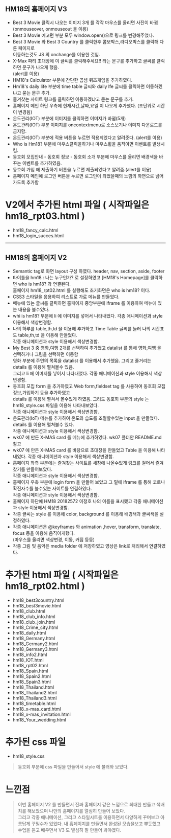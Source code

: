 ## HM18의 홈페이지 V3
- Best 3 Movie 클릭시 나오는 이미지 3개 를 각각 마우스를 올리면 사진이 바뀜 <br>
(onmouseover, onmouseout  을 이용)
- Best 3 Movie 예고편 부분 모두 window.open()으로 링크를 변경해주었다.
- Best 3 Movie 와 Best 3 Country 를 클릭한후 콤보박스,라디오박스를 클릭해 다른 페이지로 <br>
이동하는것도 JS 의 onchange를 이용한 것임.
- X-Max 파티 초대장에 이 글씨를 클릭해주세요!! 라는 문구를 추가하고 글씨를 클릭하면 문구가 나오게 했음. <br>
(alert를 이용)
- HM18's Calculator 부분에 간단한 곱셈 퀴즈게임을 추가하였다.
- Hm18's daily life 부분에 time table 글씨와 daily lfe 글씨를 클릭하면 이동하겠냐고 묻는 문구 추가.
- 즐겨찾는 사이트 링크를 클릭하면 이동하겠냐고 묻는 문구를 추가.
- 홈페이지 메인 하단 우측에 현재시간,날짜,요일 이 나오게 추가했다. (초단위로 시간이 변경됨)
- 온도관리(IOT) 부분에 이미지를 클릭하면 이미지가 바뀜(5개)
- 온도관리(IOT) 부분 이미지를 oncontextmenu로 소스보기나 이미지 다운로드를 금지함.
- 온도관리(IOT) 부분에 적용 버튼을 누르면 적용되었다고 알려준다. (alert를 이용)
- Who is Hm18? 부분에 마우스클릭을하거나 마우스휠을 움직이면 이벤트를 발생시킴.
- 동호회 모집안내 - 동호회 정보 - 동호회 소개 부분에 마우스를 올리면 배경색을 바꾸는 이벤트를 추가하였음.
- 동호회 가입 에 제출하기 버튼을 누르면 제출되었다고 알려줌.(alert를 이용)
- 홈페이지 메인에 로그인 버튼을 누르면 로그인이 되었을때의 느낌의 화면으로 넘어가도록 추가함

# V2에서 추가된 html 파일 ( 시작파일은 hm18_rpt03.html ) 
- hm18_fancy_calc.html
- hm18_login_succes.html

<hr>

## HM18의 홈페이지 V2
- Semantic tag로 화면 layout 구성 하였다. header, nav, section, aside, footer 
- 타이틀을 hm18 : 나는 누구인가? 로 설정하였고 [HM18's Homepage]를 클릭하면 who is hm18? 과 연결된다.<br>
홈페이지 hm18_rpt02.html 를 실행해도 초기화면은 who is hm18? 이다.
- CSS3 스타일을 응용하여 리스트로 가로 메뉴를 만들었다.
- 메뉴에 있는 글씨를 클릭하면 홈페이지 중앙부분에 iframe 를 이용하여 메뉴에 있는 내용을 볼수있다.
- whi is hm18? 부분에 li 에 이미지를 넣어서 나타내었다. 각종 애니메이션과 style 이용해서 색상변경함.
- 나의 하루를 table,th,td 을 이용해 추가하고 Time Table 글씨를 눌러 나의 시간표도 table,th,td 을 이용해 만들었다. <br>
각종 애니메이션과 style 이용해서 색상변경함.
- My Best 3 중 영화,여행 2개를 선택하여 추가했고 datalist 를 통해 영화,여행 을 선택하거나 그림을 선택하면 이동함<br>
영화 부분에 주연의 목록을 datalist 를 이용해서 추가했음. 그리고 줄거리는 details 를 이용해 펼쳐볼수 있음.<br>
그리고 li 에 이미지를 넣어서 나타내었다. 각종 애니메이션과 style 이용해서 색상변경함.
- 동호회 모집 form 을 추가하였고 Web form,fieldset tag 를 사용하여 동호회 모집 정보,가입하기 등을 추가하였고<br>
details 를 이용해 펼쳐서 볼수있게 하였음. 그리도 동호회 부분의 style 는 hm18_style.css 파일을 이용해 나타내보았다.<br>
각종 애니메이션과 style 이용해서 색상변경함.
- 온도관리(IoT) 메뉴를 추가하여 온도와 습도를 조절할수있는 input 을 만들었다. details 를 이용해 펼쳐볼수 있다.<br>
각종 애니메이션과 style 이용해서 색상변경함.
- wk07 에 만든 X-MAS card 를 메뉴에 추가하였다. wk07 폴더안 README.md 참고
- wk07 에 만든 X-MAS card 를 바탕으로 초대장을 만들었고 Table 을 이용해 나타내었다. 각종 애니메이션과 style 이용해서 색상변경함.
- 홈페이지 좌측 부분에는 즐겨찾는 사이트를 새창에 나올수있게 링크를 걸어서 즐겨찾기를 만들어보았다.<br>
 각종 애니메이션과 style 이용해서 색상변경함.
- 홈페이지 우측 부분에 login form 을 만들어 보았고 그 밑에 iframe 를 통해 코로나 확진자수를 볼수있는 사이트를 연결하였다. <br>
각종 애니메이션과 style 이용해서 색상변경함.
- 홈페이지 하단에 HM18 20182572 이정호 나의 이름을 표시했고 각종 애니메이션과 style 이용해서 색상변경함.
- 각종 글씨는 style 를 이용해 color, background 를 이용해 배경색과 글씨색을 설정하였다. 
- 각종 애니메이션은 @keyframes 와 animation ,hover, transform, translate, focus 등을 이용해 움직이게했다.<br>
(마우스를 올리면 색상변경, 이동, 커짐 등등)
- 각종 그림 및 음악은 media folder 에 저장하였고 영상은 link로 처리해서 연결하였다.

# 추가된 html 파일 ( 시작파일은 hm18_rpt02.html )
- hm18_best3country.html
- hm18_best3movie.html
- hm18_club.html
- hm18_club_info.html
- hm18_club_join.html
- hm18_Crime_city.html
- hm18_daily.html
- hm18_Germany.html
- hm18_Germany2.html
- hm18_Germany3.html
- hm18_info2.html
- hm18_IOT.html
- hm18_rpt02.html
- hm18_Spain.html
- hm18_Spain2.html
- hm18_Spain3.html
- hm18_Thailand.html
- hm18_Thailand2.html
- hm18_Thailand3.html
- hm18_timetable.html
- hm18_x-mas_card.html
- hm18_x-mas_invitation.html
- hm18_Your_wedding.html

# 추가된 css 파일
- hm18_style.css
> 동호회 부분에 css 파일을 만들어서 style 에 불러와 보았다.

# 느낀점
> 이번 홈페이지 V2 를 만들면서 진짜 홈페이지 같은 느낌으로 최대한 만들고 색배치를 해보았으며 나만의 홈페이지를 열심히 만들어 보았다.<br>
> 그리고 각종 애니메이션, 그리고 스타일시트를 이용하면서 다양하게 꾸며보고 아름답게 꾸밀수가 있었다. 내 홈페이지를 만들면서 완성된 모습을보고 뿌듯했고<br>
> 수업을 듣고 배우면서 V3 도 열심히 잘 만들어 봐야겠다.

